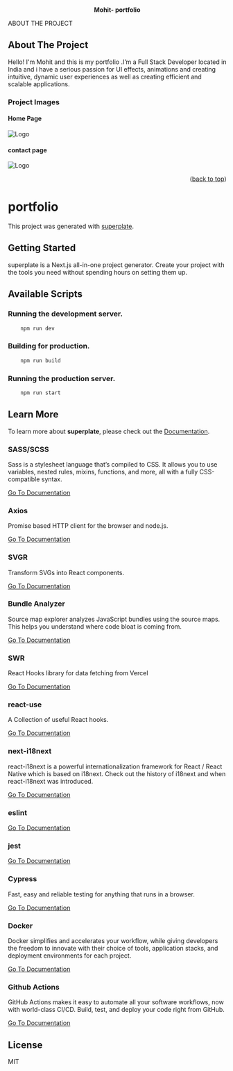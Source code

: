 <div id="top"></div>

<br />
<div align="center">
  <p align="center">
    <b>Mohit- portfolio</b>
    <br />
    <!-- <a href="https://arcane-retreat-14101.herokuapp.com/">View Demo</a> -->
    <!-- · -->
  </p>
</div>

ABOUT THE PROJECT

## About The Project

Hello! I'm Mohit and this is my portfolio .I’m a Full Stack Developer located in India and i have a serious passion for UI effects, animations and creating intuitive, dynamic user experiences as well as creating efficient and scalable applications. 

### Project Images

#### Home Page
<img src="./ProjectScreenshort/page1.jpeg" alt="Logo" >

#### contact page
<img src="./ProjectScreenshort/page2.jpeg" alt="Logo" >

<p align="right">(<a href="#top">back to top</a>)</p>


# portfolio


This project was generated with [superplate](https://github.com/pankod/superplate).

## Getting Started

superplate is a Next.js all-in-one project generator. Create your project with the tools you need without spending hours on setting them up.

## Available Scripts

### Running the development server.

```bash
    npm run dev
```

### Building for production.

```bash
    npm run build
```

### Running the production server.

```bash
    npm run start
```

## Learn More

To learn more about **superplate**, please check out the [Documentation](https://github.com/pankod/superplate).


### **SASS/SCSS**

Sass is a stylesheet language that’s compiled to CSS. It allows you to use variables, nested rules, mixins, functions, and more, all with a fully CSS-compatible syntax.

[Go To Documentation](https://sass-lang.com/documentation)


### **Axios**

Promise based HTTP client for the browser and node.js.

[Go To Documentation](https://github.com/axios/axios)


### **SVGR**

Transform SVGs into React components.

[Go To Documentation](https://react-svgr.com/docs/getting-started/)


### **Bundle Analyzer**

Source map explorer analyzes JavaScript bundles using the source maps. This helps you understand where code bloat is coming from.

[Go To Documentation](https://github.com/danvk/source-map-explorer#readme)


### **SWR**

React Hooks library for data fetching from Vercel

[Go To Documentation](https://swr.vercel.app/)


### **react-use**

A Collection of useful React hooks.

[Go To Documentation](https://github.com/streamich/react-use)


### **next-i18next**

react-i18next is a powerful internationalization framework for React / React Native which is based on i18next. Check out the history of i18next and when react-i18next was introduced.

[Go To Documentation](https://react.i18next.com)


### **eslint**



[Go To Documentation]()


### **jest**



[Go To Documentation]()


### **Cypress**

Fast, easy and reliable testing for anything that runs in a browser.

[Go To Documentation](https://docs.cypress.io/guides/overview/why-cypress.html)


### **Docker**

Docker simplifies and accelerates your workflow, while giving developers the freedom to innovate with their choice of tools, application stacks, and deployment environments for each project.

[Go To Documentation](https://www.docker.com/get-started)


### **Github Actions**

GitHub Actions makes it easy to automate all your software workflows, now with world-class CI/CD. Build, test, and deploy your code right from GitHub.

[Go To Documentation](https://docs.github.com/en/actions)



## License

MIT
